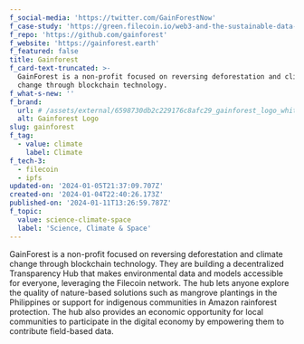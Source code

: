 ```yaml
---
f_social-media: 'https://twitter.com/GainForestNow'
f_case-study: 'https://green.filecoin.io/web3-and-the-sustainable-data-movement/'
f_repo: 'https://github.com/gainforest'
f_website: 'https://gainforest.earth'
f_featured: false
title: Gainforest
f_card-text-truncated: >-
  GainForest is a non-profit focused on reversing deforestation and climate
  change through blockchain technology.
f_what-s-new: ''
f_brand:
  url: # /assets/external/6598730db2c229176c8afc29_gainforest_logo_white.png
  alt: Gainforest Logo
slug: gainforest
f_tag:
  - value: climate
    label: Climate
f_tech-3:
  - filecoin
  - ipfs
updated-on: '2024-01-05T21:37:09.707Z'
created-on: '2024-01-04T22:40:26.173Z'
published-on: '2024-01-11T13:26:59.787Z'
f_topic:
  value: science-climate-space
  label: 'Science, Climate & Space'
---
```


GainForest is a non-profit focused on reversing deforestation and climate change through blockchain technology. They are building a decentralized Transparency Hub that makes environmental data and models accessible for everyone, leveraging the Filecoin network. The hub lets anyone explore the quality of nature-based solutions such as mangrove plantings in the Philippines or support for indigenous communities in Amazon rainforest protection. The hub also provides an economic opportunity for local communities to participate in the digital economy by empowering them to contribute field-based data.
